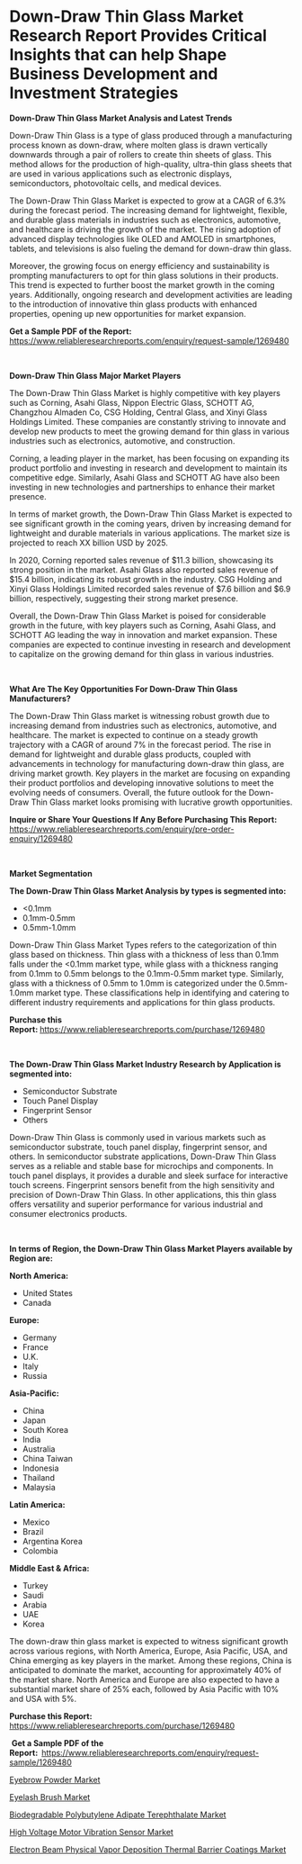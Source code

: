 <p><h1>Down-Draw Thin Glass Market Research Report Provides Critical Insights that can help Shape Business Development and Investment Strategies</h1></p><p><strong>Down-Draw Thin Glass Market Analysis and Latest Trends</strong></p>
<p><p>Down-Draw Thin Glass is a type of glass produced through a manufacturing process known as down-draw, where molten glass is drawn vertically downwards through a pair of rollers to create thin sheets of glass. This method allows for the production of high-quality, ultra-thin glass sheets that are used in various applications such as electronic displays, semiconductors, photovoltaic cells, and medical devices.</p><p>The Down-Draw Thin Glass Market is expected to grow at a CAGR of 6.3% during the forecast period. The increasing demand for lightweight, flexible, and durable glass materials in industries such as electronics, automotive, and healthcare is driving the growth of the market. The rising adoption of advanced display technologies like OLED and AMOLED in smartphones, tablets, and televisions is also fueling the demand for down-draw thin glass.</p><p>Moreover, the growing focus on energy efficiency and sustainability is prompting manufacturers to opt for thin glass solutions in their products. This trend is expected to further boost the market growth in the coming years. Additionally, ongoing research and development activities are leading to the introduction of innovative thin glass products with enhanced properties, opening up new opportunities for market expansion.</p></p>
<p><strong>Get a Sample PDF of the Report:&nbsp;</strong> <a href="https://www.reliableresearchreports.com/enquiry/request-sample/1269480">https://www.reliableresearchreports.com/enquiry/request-sample/1269480</a></p>
<p>&nbsp;</p>
<p><strong>Down-Draw Thin Glass Major Market Players</strong></p>
<p><p>The Down-Draw Thin Glass Market is highly competitive with key players such as Corning, Asahi Glass, Nippon Electric Glass, SCHOTT AG, Changzhou Almaden Co, CSG Holding, Central Glass, and Xinyi Glass Holdings Limited. These companies are constantly striving to innovate and develop new products to meet the growing demand for thin glass in various industries such as electronics, automotive, and construction.</p><p>Corning, a leading player in the market, has been focusing on expanding its product portfolio and investing in research and development to maintain its competitive edge. Similarly, Asahi Glass and SCHOTT AG have also been investing in new technologies and partnerships to enhance their market presence.</p><p>In terms of market growth, the Down-Draw Thin Glass Market is expected to see significant growth in the coming years, driven by increasing demand for lightweight and durable materials in various applications. The market size is projected to reach XX billion USD by 2025.</p><p>In 2020, Corning reported sales revenue of $11.3 billion, showcasing its strong position in the market. Asahi Glass also reported sales revenue of $15.4 billion, indicating its robust growth in the industry. CSG Holding and Xinyi Glass Holdings Limited recorded sales revenue of $7.6 billion and $6.9 billion, respectively, suggesting their strong market presence.</p><p>Overall, the Down-Draw Thin Glass Market is poised for considerable growth in the future, with key players such as Corning, Asahi Glass, and SCHOTT AG leading the way in innovation and market expansion. These companies are expected to continue investing in research and development to capitalize on the growing demand for thin glass in various industries.</p></p>
<p>&nbsp;</p>
<p><strong>What Are The Key Opportunities For Down-Draw Thin Glass Manufacturers?</strong></p>
<p><p>The Down-Draw Thin Glass market is witnessing robust growth due to increasing demand from industries such as electronics, automotive, and healthcare. The market is expected to continue on a steady growth trajectory with a CAGR of around 7% in the forecast period. The rise in demand for lightweight and durable glass products, coupled with advancements in technology for manufacturing down-draw thin glass, are driving market growth. Key players in the market are focusing on expanding their product portfolios and developing innovative solutions to meet the evolving needs of consumers. Overall, the future outlook for the Down-Draw Thin Glass market looks promising with lucrative growth opportunities.</p></p>
<p><strong>Inquire or Share Your Questions If Any Before Purchasing This Report:</strong> <a href="https://www.reliableresearchreports.com/enquiry/pre-order-enquiry/1269480">https://www.reliableresearchreports.com/enquiry/pre-order-enquiry/1269480</a></p>
<p>&nbsp;</p>
<p><strong>Market Segmentation</strong></p>
<p><strong>The Down-Draw Thin Glass Market Analysis by types is segmented into:</strong></p>
<p><ul><li><0.1mm</li><li>0.1mm-0.5mm</li><li>0.5mm-1.0mm</li></ul></p>
<p><p>Down-Draw Thin Glass Market Types refers to the categorization of thin glass based on thickness. Thin glass with a thickness of less than 0.1mm falls under the <0.1mm market type, while glass with a thickness ranging from 0.1mm to 0.5mm belongs to the 0.1mm-0.5mm market type. Similarly, glass with a thickness of 0.5mm to 1.0mm is categorized under the 0.5mm-1.0mm market type. These classifications help in identifying and catering to different industry requirements and applications for thin glass products.</p></p>
<p><strong>Purchase this Report:&nbsp;</strong><a href="https://www.reliableresearchreports.com/purchase/1269480">https://www.reliableresearchreports.com/purchase/1269480</a></p>
<p>&nbsp;</p>
<p><strong>The Down-Draw Thin Glass Market Industry Research by Application is segmented into:</strong></p>
<p><ul><li>Semiconductor Substrate</li><li>Touch Panel Display</li><li>Fingerprint Sensor</li><li>Others</li></ul></p>
<p><p>Down-Draw Thin Glass is commonly used in various markets such as semiconductor substrate, touch panel display, fingerprint sensor, and others. In semiconductor substrate applications, Down-Draw Thin Glass serves as a reliable and stable base for microchips and components. In touch panel displays, it provides a durable and sleek surface for interactive touch screens. Fingerprint sensors benefit from the high sensitivity and precision of Down-Draw Thin Glass. In other applications, this thin glass offers versatility and superior performance for various industrial and consumer electronics products.</p></p>
<p>&nbsp;</p>
<p><strong>In terms of Region, the Down-Draw Thin Glass Market Players available by Region are:</strong></p>
<p>
    <p> <strong> North America: </strong>
        <ul>
            <li>United States</li>
            <li>Canada</li>
        </ul>
        </p> 
    <p> <strong> Europe: </strong>
        <ul>
            <li>Germany</li>
            <li>France</li>
            <li>U.K.</li>
            <li>Italy</li>
            <li>Russia</li>
        </ul>
        </p> 
    <p> <strong> Asia-Pacific: </strong>
        <ul>
            <li>China</li>
            <li>Japan</li>
            <li>South Korea</li>
            <li>India</li>
            <li>Australia</li>
            <li>China Taiwan</li>
            <li>Indonesia</li>
            <li>Thailand</li>
            <li>Malaysia</li>
        </ul>
        </p> 
    <p> <strong> Latin America: </strong>
        <ul>
            <li>Mexico</li>
            <li>Brazil</li>
            <li>Argentina Korea</li>
            <li>Colombia</li>
        </ul>
        </p> 
    <p> <strong> Middle East & Africa: </strong>
        <ul>
            <li>Turkey</li>
            <li>Saudi</li>
            <li>Arabia</li>
            <li>UAE</li>
            <li>Korea</li>
        </ul>
    </p>
    </p>
<p><p>The down-draw thin glass market is expected to witness significant growth across various regions, with North America, Europe, Asia Pacific, USA, and China emerging as key players in the market. Among these regions, China is anticipated to dominate the market, accounting for approximately 40% of the market share. North America and Europe are also expected to have a substantial market share of 25% each, followed by Asia Pacific with 10% and USA with 5%.</p></p>
<p><strong>Purchase this Report: </strong><a href="https://www.reliableresearchreports.com/purchase/1269480">https://www.reliableresearchreports.com/purchase/1269480</a></p>
<p>&nbsp;<strong>Get a Sample PDF of the Report:&nbsp;&nbsp;</strong><a href="https://www.reliableresearchreports.com/enquiry/request-sample/1269480">https://www.reliableresearchreports.com/enquiry/request-sample/1269480</a></p>
<p><strong></strong></p>
<p><p><a href="https://medium.com/@annaalexander40/eyebrow-powder-market-exploring-market-share-market-trends-and-future-growth-4cfca78341df">Eyebrow Powder Market</a></p><p><a href="https://medium.com/@annaalexander40/eyelash-brush-market-the-key-to-successful-business-strategy-forecast-till-2031-e516f13077e3">Eyelash Brush Market</a></p><p><a href="https://github.com/prosalinda88/Market-Research-Report-List-3/blob/main/biodegradable-polybutylene-adipate-terephthalate-market.md">Biodegradable Polybutylene Adipate Terephthalate Market</a></p><p><a href="https://issuu.com/reportprime-2/docs/high-voltage-motor-vibration-sensor-market-size-20">High Voltage Motor Vibration Sensor Market</a></p><p><a href="https://github.com/globismark/Market-Research-Report-List-2/blob/main/electron-beam-physical-vapor-deposition-thermal-barrier-coatings-market.md">Electron Beam Physical Vapor Deposition Thermal Barrier Coatings Market</a></p></p>